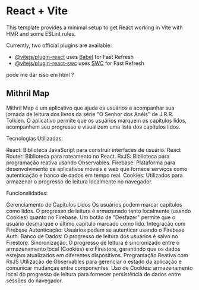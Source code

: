 # React + Vite

This template provides a minimal setup to get React working in Vite with HMR and some ESLint rules.

Currently, two official plugins are available:

- [@vitejs/plugin-react](https://github.com/vitejs/vite-plugin-react/blob/main/packages/plugin-react/README.md) uses [Babel](https://babeljs.io/) for Fast Refresh
- [@vitejs/plugin-react-swc](https://github.com/vitejs/vite-plugin-react-swc) uses [SWC](https://swc.rs/) for Fast Refresh


pode me dar isso em html ?

<h2>Mithril Map</h2>
Mithril Map é um aplicativo que ajuda os usuários a acompanhar sua jornada de leitura dos livros da série "O Senhor dos Anéis" de J.R.R. Tolkien. O aplicativo permite que os usuários marquem os capítulos lidos, acompanhem seu progresso e visualizem uma lista dos capítulos lidos.


Tecnologias Utilizadas:

React: Biblioteca JavaScript para construir interfaces de usuário. 
React Router: Biblioteca para roteamento no React. 
RxJS: Biblioteca para programação reativa usando Observables. 
Firebase: Plataforma para desenvolvimento de aplicativos móveis e web que fornece serviços como autenticação e banco de dados em tempo real. 
Cookies: Utilizados para armazenar o progresso de leitura localmente no navegador.


Funcionalidades:

Gerenciamento de Capítulos Lidos Os usuários podem marcar capítulos como lidos. 
O progresso de leitura é armazenado tanto localmente (usando Cookies) quanto no Firebase. 
Um botão de "Desfazer" permite que o usuário desmarque o último capítulo marcado como lido. 
Integração com Firebase Autenticação: Usuários podem se autenticar usando o Firebase Auth. 
Banco de Dados: O progresso de leitura dos usuários é salvo no Firestore. 
Sincronização: O progresso de leitura é sincronizado entre o armazenamento local (Cookies) e o Firestore, garantindo que os dados estejam atualizados em diferentes dispositivos. 
Programação Reativa com RxJS Utilização de Observables para gerenciar o estado da aplicação e comunicar mudanças entre componentes. 
Uso de Cookies: armazenamento local do progresso de leitura para fornecer persistência de dados entre sessões do navegador.
